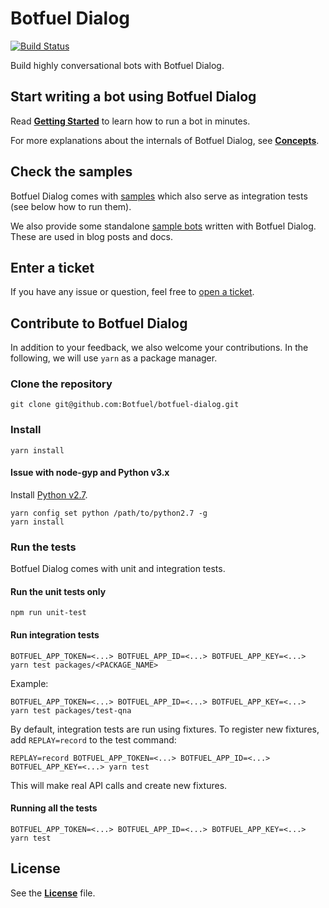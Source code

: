 # Botfuel Dialog
[![Build Status](https://travis-ci.org/Botfuel/botfuel-dialog.svg?branch=master)](https://travis-ci.org/Botfuel/botfuel-dialog)

Build highly conversational bots with Botfuel Dialog.

## Start writing a bot using Botfuel Dialog
Read [**Getting Started**](https://docs.botfuel.io/dialog/getting-started) to learn how to run a bot in minutes.

For more explanations about the internals of Botfuel Dialog, see [**Concepts**](https://docs.botfuel.io/dialog/concepts).

## Check the samples
Botfuel Dialog comes with [samples](https://github.com/Botfuel/botfuel-dialog/tree/master/packages) which also serve as integration tests (see below how to run them).

We also provide some standalone [sample bots](https://github.com/topics/botfuel-dialog-samples) written with Botfuel Dialog. These are used in blog posts and docs.

## Enter a ticket
If you have any issue or question, feel free to [open a ticket](https://github.com/Botfuel/botfuel-dialog/issues).

## Contribute to Botfuel Dialog
In addition to your feedback, we also welcome your contributions.
In the following, we will use `yarn` as a package manager.

### Clone the repository
```shell
git clone git@github.com:Botfuel/botfuel-dialog.git
```

### Install
```shell
yarn install
```

#### Issue with node-gyp and Python v3.x
Install [Python v2.7](https://www.python.org/downloads/release/python-2714/).
```shell
yarn config set python /path/to/python2.7 -g
yarn install
```

### Run the tests
Botfuel Dialog comes with unit and integration tests.

#### Run the unit tests only
```shell
npm run unit-test
```

#### Run integration tests
```shell
BOTFUEL_APP_TOKEN=<...> BOTFUEL_APP_ID=<...> BOTFUEL_APP_KEY=<...> yarn test packages/<PACKAGE_NAME>
```

Example:
```shell
BOTFUEL_APP_TOKEN=<...> BOTFUEL_APP_ID=<...> BOTFUEL_APP_KEY=<...> yarn test packages/test-qna
```

By default, integration tests are run using fixtures.
To register new fixtures, add `REPLAY=record` to the test command:
```shell
REPLAY=record BOTFUEL_APP_TOKEN=<...> BOTFUEL_APP_ID=<...> BOTFUEL_APP_KEY=<...> yarn test
```
This will make real API calls and create new fixtures.

#### Running all the tests
```shell
BOTFUEL_APP_TOKEN=<...> BOTFUEL_APP_ID=<...> BOTFUEL_APP_KEY=<...> yarn test
```

## License
See the [**License**](LICENSE.md) file.
